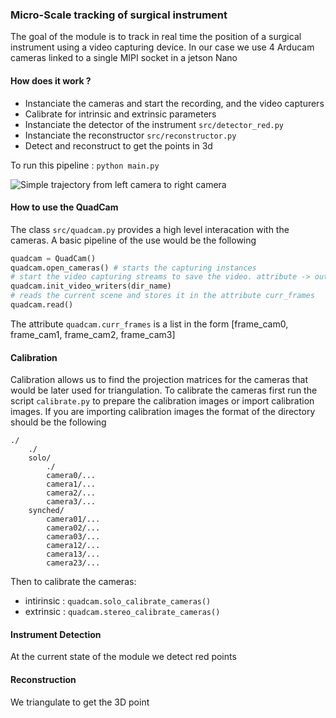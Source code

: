### Micro-Scale tracking of surgical instrument

The goal of the module is to track in real time the position of a surgical instrument using a video capturing device. In our case we use 4 Arducam cameras linked to a single MIPI socket in a jetson Nano



#### How does it work ?

* Instanciate the cameras and start the recording, and the video capturers
* Calibrate for intrinsic and extrinsic parameters
* Instanciate the detector of the instrument `src/detector_red.py`
* Instanciate the reconstructor `src/reconstructor.py`
* Detect and reconstruct to get the points in 3d

To run this pipeline :
`python main.py`

![Simple trajectory from left camera to right camera](./triangulated_trajectory.png_)

#### How to use the QuadCam
The class `src/quadcam.py` provides a high level interacation with the cameras. 
A basic pipeline of the use would be the following 
```python
quadcam = QuadCam()
quadcam.open_cameras() # starts the capturing instances
# start the video capturing streams to save the video. attribute -> outs
quadcam.init_video_writers(dir_name) 
# reads the current scene and stores it in the attribute curr_frames
quadcam.read()
```
The attribute `quadcam.curr_frames` is a list in the form [frame_cam0, frame_cam1, frame_cam2, frame_cam3]

#### Calibration

Calibration allows us to find the projection matrices for the cameras that would be later used for triangulation. To calibrate the cameras first run the script `calibrate.py` to prepare the calibration images or import calibration images.
If you are importing calibration images the format of the directory should be the following
```
./
    ./
    solo/
        ./
        camera0/...
        camera1/...
        camera2/...
        camera3/...
    synched/
        camera01/...
        camera02/...
        camera03/...
        camera12/...
        camera13/...
        camera23/...
```
Then to calibrate the cameras:
* intirinsic : `quadcam.solo_calibrate_cameras()`
* extrinsic : `quadcam.stereo_calibrate_cameras()`


#### Instrument Detection

At the current state of the module we detect red points

#### Reconstruction

We triangulate to get the 3D point

